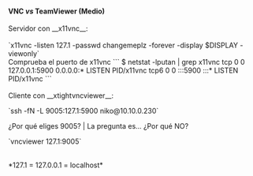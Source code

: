 #### VNC *vs* TeamViewer (Medio)
<div>
Servidor con __x11vnc__:<br><br>
`x11vnc -listen 127.1 -passwd changemeplz -forever -display $DISPLAY -viewonly`
</div> <!-- .element: class="fragment fade-left" -->

<div>
Comprueba el puerto de x11vnc
```
$ netstat -lputan | grep x11vnc
tcp        0      0 127.0.0.1:5900          0.0.0.0:*               LISTEN      PID/x11vnc        
tcp6       0      0 :::5900                 :::*                    LISTEN      PID/x11vnc
```
</div> <!-- .element: class="fragment fade-left" -->

<br>
<div>
Cliente con __xtightvncviewer__:
<p>`ssh -fN -L 9005:127.1:5900 niko@10.10.0.230`</p>
</div> <!-- .element: class="fragment fade-right" -->

<div>
¿Por qué eliges 9005? | La pregunta es... ¿Por qué NO?
<p>`vncviewer 127.1:9005`</p>
</div>  <!-- .element: class="fragment fade-right" -->

<br>
*127.1 = 127.0.0.1 = localhost*
